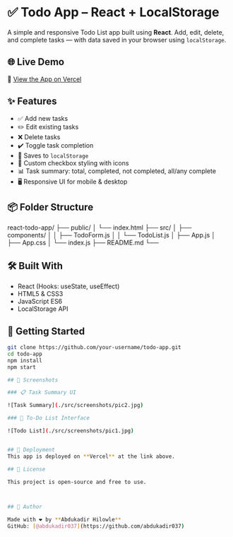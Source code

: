 # ✅ Todo App – React + LocalStorage

A simple and responsive Todo List app built using **React**. Add, edit, delete, and complete tasks — with data saved in your browser using `localStorage`.

## 🌐 Live Demo
🔗 [View the App on Vercel](https://todo-app-byhilowle-8pi5j6lhi-abdukadir-hilowles-projects.vercel.app)

## ✨ Features

- ✅ Add new tasks
- ✏️ Edit existing tasks
- ❌ Delete tasks
- ✔️ Toggle task completion
- 💾 Saves to `localStorage`
- 🔘 Custom checkbox styling with icons
- 📊 Task summary: total, completed, not completed, all/any complete
- 🖥 Responsive UI for mobile & desktop

## 📦 Folder Structure

react-todo-app/
├── public/
│   └── index.html
├── src/
│   ├── components/
│   │   ├── TodoForm.js
│   │   └── TodoList.js
│   ├── App.js
│   ├── App.css
│   └── index.js
├── README.md
└── 


## 🛠️ Built With
- React (Hooks: useState, useEffect)
- HTML5 & CSS3
- JavaScript ES6
- LocalStorage API

## 🚀 Getting Started
```bash
git clone https://github.com/your-username/todo-app.git
cd todo-app
npm install
npm start

## 📸 Screenshots

### 📋 Task Summary UI

![Task Summary](./src/screenshots/pic2.jpg)

### 🧾 To-Do List Interface

![Todo List](./src/screenshots/pic1.jpg)


## 📁 Deployment
This app is deployed on **Vercel** at the link above.

## 📄 License

This project is open-source and free to use.



## 🙋 Author

Made with ❤️ by **Abdukadir Hilowle**  
GitHub: [@abdukadir037](https://github.com/abdukadir037)
